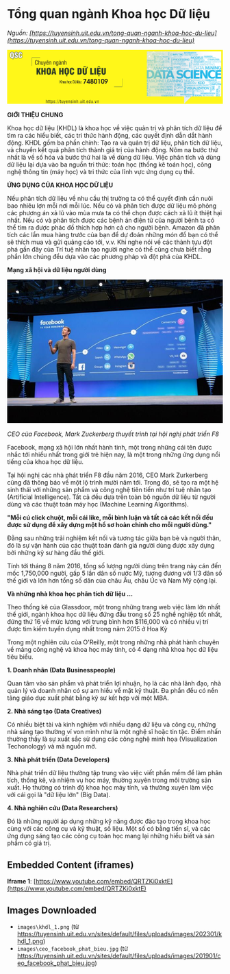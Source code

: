 # Tổng quan ngành Khoa học Dữ liệu

_Nguồn: [https://tuyensinh.uit.edu.vn/tong-quan-nganh-khoa-hoc-du-lieu](https://tuyensinh.uit.edu.vn/tong-quan-nganh-khoa-hoc-du-lieu)_

![](images\khdl_1.png)

**GIỚI THIỆU CHUNG**

Khoa học dữ liệu (KHDL) là khoa học về việc quản trị và phân tích dữ liệu để tìm ra các hiểu biết, các tri thức hành động, các quyết định dẫn dắt hành động. KHDL gồm ba phần chính: Tạo ra và quản trị dữ liệu, phân tích dữ liệu, và chuyển kết quả phân tích thành giá trị của hành động. Nôm na bước thứ nhất là về số hóa và bước thứ hai là về dùng dữ liệu. Việc phân tích và dùng dữ liệu lại dựa vào ba nguồn tri thức: toán học (thống kê toán học), công nghệ thông tin (máy học) và tri thức của lĩnh vực ứng dụng cụ thể.

**ỨNG DỤNG CỦA KHOA HỌC DỮ LIỆU**

Nếu phân tích dữ liệu về nhu cầu thị trường ta có thể quyết định cần nuôi bao nhiêu lợn mỗi nơi mỗi lúc. Nếu có và phân tích được dữ liệu mô phỏng các phương án xả lũ vào mùa mưa ta có thể chọn được cách xả lũ ít thiệt hại nhất. Nếu có và phân tích được các bệnh án điện tử của người bệnh ta có thể tìm ra được phác đồ thích hợp hơn cả cho người bệnh. Amazon đã phân tích các lần mua hàng trước của bạn để dự đoán những món đồ bạn có thể sẽ thích mua và gửi quảng cáo tới, v.v. Khi nghe nói về các thành tựu đột phá gần đây của Trí tuệ nhân tạo người nghe có thể cũng chưa biết rằng phần lớn chúng đều dựa vào các phương pháp và đột phá của KHDL.

**Mạng xã hội và dữ liệu người dùng**

![](images\ceo_facebook_phat_bieu.jpg)

*CEO của Facebook, Mark Zuckerberg thuyết trình tại hội nghị phát triển F8*

Facebook, mạng xã hội lớn nhất hành tinh, một trong những cái tên được nhắc tới nhiều nhất trong giới trẻ hiện nay, là một trong những ứng dụng nổi tiếng của khoa học dữ liệu.

Tại hội nghị các nhà phát triển F8 đầu năm 2016, CEO Mark Zurkerberg cũng đã thông báo về một lộ trình mười năm tới. Trong đó, sẽ tạo ra một hệ sinh thái với những sản phẩm và công nghệ tiên tiến như trí tuệ nhân tạo (Artificial Intelligence). Tất cả đều dựa trên toàn bộ nguồn dữ liệu từ người dùng và các thuật toán máy học (Machine Learning Algorithms).

**"Mỗi cú click chuột, mỗi cái like, mỗi bình luận và tất cả các kết nối đều được sử dụng để xây dựng một hồ sơ hoàn chỉnh cho mỗi người dùng."**

Đằng sau những trải nghiệm kết nối và tương tác giữa bạn bè và người thân, đó là sự vận hành của các thuật toán đánh giá người dùng được xây dựng bởi những kỹ sư hàng đầu thế giới.

Tính tới tháng 8 năm 2016, tổng số lượng người dùng trên trang này cán đến mốc 1,750,000 người, gấp 5 lần dân số nước Mỹ, tương đương với 1/3 dân số thế giới và lớn hơn tổng số dân của châu Âu, châu Úc và Nam Mỹ cộng lại.

**Và những nhà khoa học phân tích dữ liệu …**

Theo thống kê của Glassdoor, một trong những trang web việc làm lớn nhất thế giới, ngành khoa học dữ liệu đứng đầu trong số 25 nghề nghiệp tốt nhất, đứng thứ 16 về mức lương với trung bình hơn $116,000 và có nhiều vị trí được tìm kiếm tuyển dụng nhất trong năm 2015 ở Hoa Kỳ

Trong một nghiên cứu của O'Reilly, một trong những nhà phát hành chuyên về mảng công nghệ và khoa học máy tính, có 4 dạng nhà khoa học dữ liệu tiêu biểu.

**1. Doanh nhân (Data Businesspeople)**

Quan tâm vào sản phẩm và phát triển lợi nhuận, họ là các nhà lãnh đạo, nhà quản lý và doanh nhân có sự am hiểu về mặt kỹ thuật. Đa phần đều có nền tảng giáo dục xuất phát bằng kỹ sư kết hợp với một MBA.

**2. Nhà sáng tạo (Data Creatives)**

Có nhiều biệt tài và kinh nghiệm với nhiều dạng dữ liệu và công cụ, những nhà sáng tạo thường ví von mình như là một nghệ sĩ hoặc tin tặc. Điểm nhấn thường thấy là sự xuất sắc sử dụng các công nghệ minh họa (Visualization Techonology) và mã nguồn mở.

**3. Nhà phát triển (Data Developers)**

Nhà phát triển dữ liệu thường tập trung vào việc viết phần mềm để làm phân tích, thống kê, và nhiệm vụ học máy, thường xuyên trong môi trường sản xuất. Họ thường có trình độ khoa học máy tính, và thường xuyên làm việc với cái gọi là "dữ liệu lớn" (Big Data).

**4. Nhà nghiên cứu (Data Researchers)**

Đó là những người áp dụng những kỹ năng được đào tạo trong khoa học cùng với các công cụ và kỹ thuật, số liệu. Một số có bằng tiến sĩ, và các ứng dụng sáng tạo các công cụ toán học mang lại những hiểu biết và sản phẩm có giá trị.

## Embedded Content (iframes)

**Iframe 1**: [https://www.youtube.com/embed/QRTZKi0xktE](https://www.youtube.com/embed/QRTZKi0xktE)

## Images Downloaded

- `images\khdl_1.png` (từ https://tuyensinh.uit.edu.vn/sites/default/files/uploads/images/202301/khdl_1.png)
- `images\ceo_facebook_phat_bieu.jpg` (từ https://tuyensinh.uit.edu.vn/sites/default/files/uploads/images/201901/ceo_facebook_phat_bieu.jpg)

